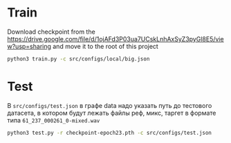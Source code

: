 # Train

Download checkpoint from the
https://drive.google.com/file/d/1ojAFd3P03ua7UCskLnhAxSyZ3pyGl8E5/view?usp=sharing
and move it to the root of this project

```bash
python3 train.py -c src/configs/local/big.json
```

# Test

В `src/configs/test.json` в графе data надо указать путь до тестового датасета,
в котором будут лежать файлы реф, микс, таргет в формате типа `61_237_000261_0-mixed.wav`

```bash
python3 test.py -r checkpoint-epoch23.pth -c src/configs/test.json
```
